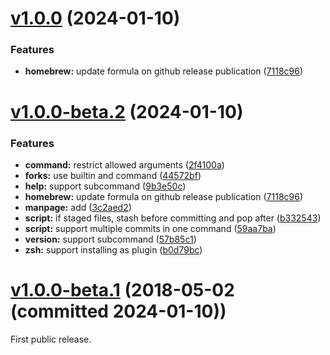 # [v1.0.0](https://github.com/olets/git-random/compare/v1.0.0-beta.2) (2024-01-10)


### Features

* **homebrew:** update formula on github release publication ([7118c96](https://github.com/olets/git-random/commit/7118c96b61834e7a243e046c78c3ef82ab2ed629))



# [v1.0.0-beta.2](https://github.com/olets/git-random/compare/v1.0.0-beta.1...v1.0.0-beta.2) (2024-01-10)


### Features

* **command:** restrict allowed arguments ([2f4100a](https://github.com/olets/git-random/commit/2f4100a423e2fcd7c965cd76d7196c37633a9971))
* **forks:** use builtin and command ([44572bf](https://github.com/olets/git-random/commit/44572bfa0c180a35f71055afa8dcfea2f249a214))
* **help:** support subcommand ([9b3e50c](https://github.com/olets/git-random/commit/9b3e50c4b82f9cbf748660fc5ba29371fd2581a6))
* **homebrew:** update formula on github release publication ([7118c96](https://github.com/olets/git-random/commit/7118c96b61834e7a243e046c78c3ef82ab2ed629))
* **manpage:** add ([3c2aed2](https://github.com/olets/git-random/commit/3c2aed2a476fab2acc7920a22d7ac3c7a38dad5e))
* **script:** if staged files, stash before committing and pop after ([b332543](https://github.com/olets/git-random/commit/b332543231792b35813cc958f21268968c1f9dd3))
* **script:** support multiple commits in one command ([59aa7ba](https://github.com/olets/git-random/commit/59aa7baf08f980bd4bbe2e3a63e05a1034fa4088))
* **version:** support subcommand ([57b85c1](https://github.com/olets/git-random/commit/57b85c1125fd2c107803bd90f7dae76592f4b456))
* **zsh:** support installing as plugin ([b0d79bc](https://github.com/olets/git-random/commit/b0d79bcdc66ed85d98c2224b01524e4b4c059ae5))



# [v1.0.0-beta.1](https://github.com/olets/git-random/compare/initial...v1.0.0-beta.1) (2018-05-02 (committed 2024-01-10))

First public release.
